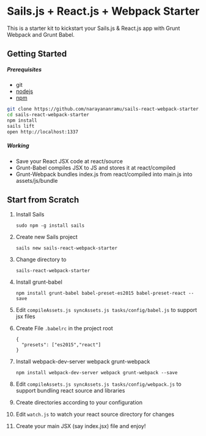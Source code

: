 # Sails.js + React.js + Webpack Starter

This is a starter kit to kickstart your Sails.js & React.js app with Grunt Webpack and Grunt Babel.

## Getting Started

##### Prerequisites
* git
* [nodejs](http://nodejs.org)
* [npm](http://npmjs.org)

```bash
git clone https://github.com/narayananramu/sails-react-webpack-starter.git
cd sails-react-webpack-starter
npm install
sails lift
open http://localhost:1337
```

##### Working
* Save your React JSX code at react/source
* Grunt-Babel compiles JSX to JS and stores it at react/compiled
* Grunt-Webpack bundles index.js from react/compiled into main.js into assets/js/bundle

## Start from Scratch
1. Install Sails
    ```
    sudo npm -g install sails
    ```
2. Create new Sails project
    ```
    sails new sails-react-webpack-starter
    ```
3. Change directory to 
    ```
    sails-react-webpack-starter
    ```
4. Install grunt-babel
    ```
    npm install grunt-babel babel-preset-es2015 babel-preset-react --save
    ```
5. Edit ```compileAssets.js syncAssets.js tasks/config/babel.js``` to support jsx files

6. Create File ```.babelrc``` in the project root
    ```
    {
      "presets": ["es2015","react"]
    }
    ```

7. Install webpack-dev-server webpack grunt-webpack
    ```
    npm install webpack-dev-server webpack grunt-webpack --save
    ```

8. Edit ```compileAssets.js syncAssets.js tasks/config/webpack.js``` to support bundling react source and libraries

9. Create directories according to your configuration

10. Edit ```watch.js``` to watch your react source directory for changes

11. Create your main JSX (say index.jsx) file and enjoy!